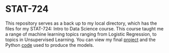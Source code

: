 # STAT-724
This repository serves as a back up to my local directory, which has the files for my STAT-724: Intro to Data Science course. This course taught me a range of machine learning topics ranging from Logistic Regression, to 
topics in Unsupervised Learning. You can view my final [project](https://github.com/Lupercio421/STAT-724/blob/master/Final_Project/STAT724_Daniel_Lupercio_exam.pdf) and the Python [code](https://github.com/Lupercio421/STAT-724/blob/master/Final_Project/STAT724_Lupercio_Daniel_python_code.ipynb) used to produce the models.
